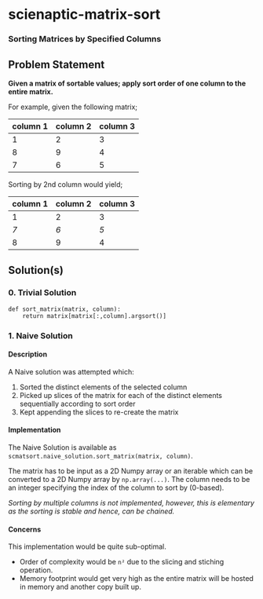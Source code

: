 # scienaptic-matrix-sort
### Sorting Matrices by Specified Columns

## Problem Statement
**Given a matrix of sortable values; apply sort order of one column to the entire matrix.**

For example, given the following matrix;

| column 1 | column 2 | column 3 |
|----------|----------|----------|
|    1     |    2     |    3     |
|    8     |    9     |    4     |
|    7     |    6     |    5     |

Sorting by 2nd column would yield;

| column 1 | column 2 | column 3 |
|----------|----------|----------|
|    1     |    2     |    3     |
|   *7*    |   *6*    |   *5*    |
|    8     |    9     |    4     |

## Solution(s)
### 0. Trivial Solution
```
def sort_matrix(matrix, column):
    return matrix[matrix[:,column].argsort()]
```
### 1. Naive Solution
#### Description
A Naive solution was attempted which:
1. Sorted the distinct elements of the selected column
2. Picked up slices of the matrix for each of the distinct elements sequentially according to sort order
3. Kept appending the slices to re-create the matrix

#### Implementation
The Naive Solution is available as `scmatsort.naive_solution.sort_matrix(matrix, column)`.

The matrix has to be input as a 2D Numpy array or an iterable which can be converted to a 2D Numpy array by `np.array(...)`.
The column needs to be an integer specifying the index of the column to sort by (0-based).

*Sorting by multiple columns is not implemented, however, this is elementary as the sorting is stable and hence, can be chained.*

#### Concerns
This implementation would be quite sub-optimal.
- Order of complexity would be `n²` due to the slicing and stiching operation.
- Memory footprint would get very high as the entire matrix will be hosted in memory and another copy built up.

